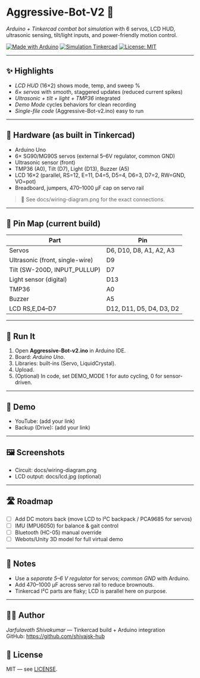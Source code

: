 # Aggressive-Bot-V2 🤖
*Arduino + Tinkercad combat bot simulation* with 6 servos, LCD HUD, ultrasonic sensing, tilt/light inputs, and power-friendly motion control.

[![Made with Arduino](https://img.shields.io/badge/made%20with-Arduino-00979D.svg)](#)
[![Simulation Tinkercad](https://img.shields.io/badge/simulation-Tinkercad-orange.svg)](#)
[![License: MIT](https://img.shields.io/badge/License-MIT-yellow.svg)](LICENSE)

---

## ✨ Highlights
- *LCD HUD* (16×2) shows mode, temp, and sweep %  
- *6× servos* with smooth, staggered updates (reduced current spikes)  
- *Ultrasonic + tilt + light + TMP36* integrated  
- *Demo Mode* cycles behaviors for clean recording  
- *Single-file code* (Aggressive-Bot-v2.ino) easy to run

---

## 🧱 Hardware (as built in Tinkercad)
- Arduino Uno  
- 6× SG90/MG90S servos (external 5–6V regulator, common GND)  
- Ultrasonic sensor (front)  
- TMP36 (A0), Tilt (D7), Light (D13), Buzzer (A5)  
- LCD 16×2 (parallel, RS=12, E=11, D4=5, D5=4, D6=3, D7=2, RW=GND, VO=pot)  
- Breadboard, jumpers, 470–1000 µF cap on servo rail

> 📸 See docs/wiring-diagram.png for the exact connections.

---

## 🧭 Pin Map (current build)
| Part | Pin |
|---|---|
| Servos | D6, D10, D8, A1, A2, A3 |
| Ultrasonic (front, single-wire) | D9 |
| Tilt (SW-200D, INPUT_PULLUP) | D7 |
| Light sensor (digital) | D13 |
| TMP36 | A0 |
| Buzzer | A5 |
| LCD RS,E,D4–D7 | D12, D11, D5, D4, D3, D2 |

---

## 🚀 Run It
1. Open **Aggressive-Bot-v2.ino** in Arduino IDE.
2. Board: *Arduino Uno*.
3. Libraries: built-ins (Servo, LiquidCrystal).
4. Upload.  
5. (Optional) In code, set DEMO_MODE 1 for auto cycling, 0 for sensor-driven.

---

## 🎥 Demo
- YouTube: (add your link)  
- Backup (Drive): (add your link)

---

## 🖼 Screenshots
- Circuit: docs/wiring-diagram.png  
- LCD output: docs/lcd.jpg (optional)

---

## 🛣 Roadmap
- [ ] Add DC motors back (move LCD to I²C backpack / PCA9685 for servos)  
- [ ] IMU (MPU6050) for balance & gait control  
- [ ] Bluetooth (HC-05) manual override  
- [ ] Webots/Unity 3D model for full virtual demo

---

## 📝 Notes
- Use a *separate 5–6 V regulator* for servos; *common GND* with Arduino.  
- Add 470–1000 µF across servo rail to reduce brownouts.  
- Tinkercad I²C parts are flaky; LCD is parallel here on purpose.

---

## 🧑‍💻 Author
*Jarfulavath Shivakumar* — Tinkercad build + Arduino integration  
GitHub: https://github.com/shivajsk-hub

## 📄 License
MIT — see [LICENSE](LICENSE).

